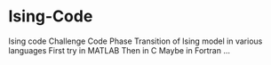# Ising-Code
Ising code Challenge
Code Phase Transition of Ising model in various languages 
First try in MATLAB
Then in C
Maybe in Fortran
...
